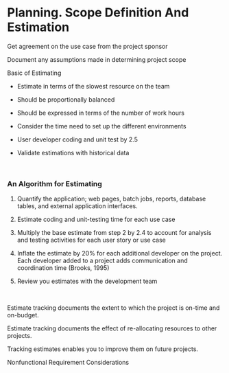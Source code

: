 

# Planning. Scope Definition And Estimation



Get agreement on the use case from the project sponsor

Document any assumptions made in determining project scope

Basic of Estimating

-   Estimate in terms of the slowest resource on the team

-   Should be proportionally balanced

-   Should be expressed in terms of the number of work hours

-   Consider the time need to set up the different environments

-   User developer coding and unit test by 2.5

-   Validate estimations with historical data

 

### An Algorithm for Estimating

1.  Quantify the application; web pages, batch jobs, reports, database tables,
    and external application interfaces.

2.  Estimate coding and unit-testing time for each use case

3.  Multiply the base estimate from step 2 by 2.4 to account for analysis and
    testing activities for each user story or use case

4.  Inflate the estimate by 20% for each additional developer on the project.
    Each developer added to a project adds communication and coordination time
    (Brooks, 1995)

5.  Review you estimates with the development team

 

Estimate tracking documents the extent to which the project is on-time and
on-budget.

Estimate tracking documents the effect of re-allocating resources to other
projects.

Tracking estimates enables you to improve them on future projects.

Nonfunctional Requirement Considerations

 
